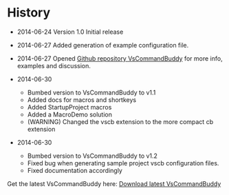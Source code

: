 # History
- 2014-06-24 Version 1.0 Initial release
- 2014-06-27 Added generation of example configuration file.
- 2014-06-27 Opened [Github repository VsCommandBuddy](../README.md) for more info, examples and discussion.

- 2014-06-30 
	* Bumbed version to VsCommandBuddy to v1.1
	* Added docs for macros and shortkeys
	* Added StartupProject macros
	* Added a MacroDemo solution
	* (WARNING) Changed the vscb extension to the more compact cb extension
- 2014-06-30 
	* Bumbed version to VsCommandBuddy to v1.2
	* Fixed bug when generating sample project vscb configuration files.
	* Fixed documentation accordingly

Get the latest VsCommandBuddy here: [Download latest VsCommandBuddy](http://visualstudiogallery.msdn.microsoft.com/f5da988e-2ec1-4061-a569-46d09733c668)

